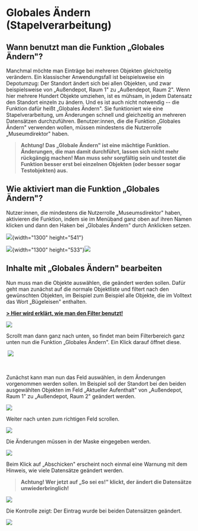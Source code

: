 Globales Ändern (Stapelverarbeitung)
====================================

Wann benutzt man die Funktion „Globales Ändern"?
------------------------------------------------

Manchmal möchte man Einträge bei mehreren Objekten gleichzeitig
verändern. Ein klassischer Anwendungsfall ist beispielsweise ein
Depotumzug: Der Standort ändert sich bei allen Objekten, und zwar
beispielsweise von „Außendepot, Raum 1" zu „Außendepot, Raum 2". Wenn
hier mehrere Hundert Objekte umziehen, ist es mühsam, in jedem Datensatz
den Standort einzeln zu ändern. Und es ist auch nicht notwendig -- die
Funktion dafür heißt „Globales Ändern". Sie funktioniert wie eine
Stapelverarbeitung, um Änderungen schnell und gleichzeitig an mehreren
Datensätzen durchzuführen. Benutzer:innen, die die Funktion „Globales
Ändern" verwenden wollen, müssen mindestens die Nutzerrolle
„Museumdirektor" haben.

> **Achtung! Das „Globale Ändern" ist eine mächtige Funktion.
> Änderungen, die man damit durchführt, lassen sich nicht mehr
> rückgängig machen! Man muss sehr sorgfältig sein und testet die
> Funktion besser erst bei einzelnen Objekten (oder besser sogar
> Testobjekten) aus.**

Wie aktiviert man die Funktion „Globales Ändern"?
-------------------------------------------------

Nutzer:innen, die mindestens die Nutzerrolle „Museumsdirektor" haben,
aktivieren die Funktion, indem sie im Menüband ganz oben auf ihren Namen
klicken und dann den Haken bei „Globales Ändern" durch Anklicken setzen.

![](../../assets/musdb/objects-list/persoenliche_Einstellungen_bearbeiten.png){width="1300"
height="541"}

![](../../assets/musdb/objects-list/globales_aendern_aktivieren.png){width="1300"
height="533"}![](persoenliche_Einstellungen_bearbeiten.png)

Inhalte mit „Globales Ändern" bearbeiten
----------------------------------------

Nun muss man die Objekte auswählen, die geändert werden sollen. Dafür
geht man zunächst auf die normale Objektliste und filtert nach den
gewünschten Objekten, im Beispiel zum Beispiel alle Objekte, die im
Volltext das Wort „Bügeleisen" enthalten.

[**\> Hier wird erklärt, wie man den Filter
benutzt!**](?lan=de&q=musdb/Objektdaten/Arbeiten%20mit%20Filtern)

![](../../assets/musdb/objects-list/filtern_Buegeleisen_Volltext.png)

Scrollt man dann ganz nach unten, so findet man beim Filterbereich ganz
unten nun die Funktion „Globales Ändern". Ein Klick darauf öffnet diese.

 ![](../../assets/musdb/objects-list/globales_aendern_1.png)

 

Zunächst kann man nun das Feld auswählen, in dem Änderungen vorgenommen
werden sollen. Im Beispiel soll der Standort bei den beiden ausgewählten
Objekten im Feld „Aktueller Aufenthalt" von „Außendepot, Raum 1" zu
„Außendepot, Raum 2" geändert werden.

![](../../assets/musdb/objects-list/globales_aendern_2.png)

Weiter nach unten zum richtigen Feld scrollen.

![](../../assets/musdb/objects-list/globales_aendern_3.png)

Die Änderungen müssen in der Maske eingegeben werden.

![](../../assets/musdb/objects-list/globales_aendern_4.png)

Beim Klick auf „Abschicken" erscheint noch einmal eine Warnung mit dem
Hinweis, wie viele Datensätze geändert werden.

> **Achtung! Wer jetzt auf „So sei es!" klickt, der ändert die
> Datensätze unwiederbringlich!**

![](../../assets/musdb/objects-list/globales_aendern_5.png)

Die Kontrolle zeigt: Der Eintrag wurde bei beiden Datensätzen geändert.

![](../../assets/musdb/objects-list/feld_aktueller_aufenthalt.png)

